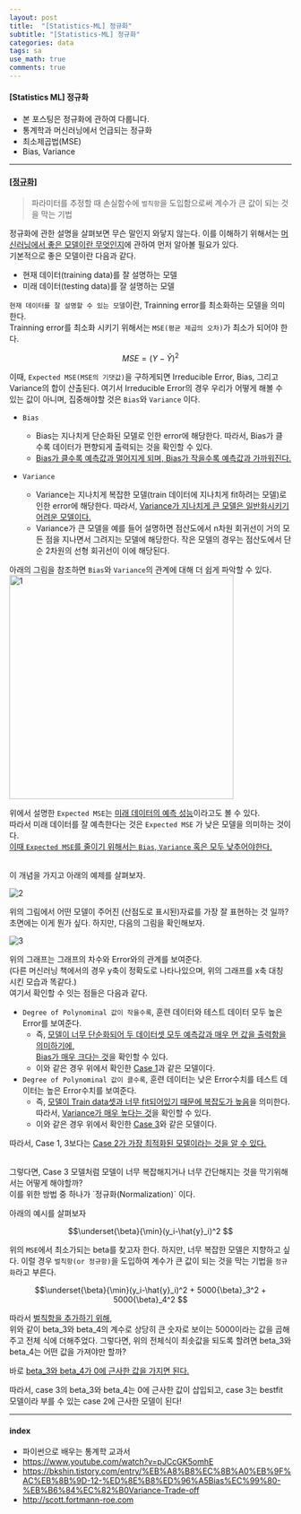 ```yaml
---
layout: post
title:  "[Statistics-ML] 정규화"
subtitle: "[Statistics-ML] 정규화"
categories: data
tags: sa
use_math: true
comments: true
---
```

#### [Statistics ML] 정규화
-  본 포스팅은 정규화에 관하여 다룹니다.
- 통계학과 머신러닝에서 언급되는 정규화
- 최소제곱법(MSE)
- Bias, Variance

---

#### <u>[정규화]</u>

> 파라미터를 추정할 때 손실함수에 `벌칙항`을 도입함으로써 계수가 큰 값이 되는 것을 막는 기법

정규화에 관한 설명을 살펴보면 무슨 말인지 와닿지 않는다. 이를 이해하기 위해서는 <u>머신러닝에서 좋은 모델이란 무엇인지</u>에 관하여 먼저 알아볼 필요가 있다.<br>
기본적으로 좋은 모델이란 다음과 같다.

- 현재 데이터(training data)를 잘 설명하는 모델
- 미래 데이터(testing data)를 잘 설명하는 모델

`현재 데이터를 잘 설명할 수 있는 모델`이란, Trainning error를 최소화하는 모델을 의미한다.<br>Trainning error를 최소화 시키기 위해서는 `MSE(평균 제곱의 오차)`가 최소가 되어야 한다.
<br>

$$ MSE = \left(Y-\hat{Y}\right)^2 $$

이때, `Expected MSE(MSE의 기댓값)`을 구하게되면  Irreducible Error, Bias, 그리고 Variance의 합이 산출된다. 여기서 Irreducible Error의 경우 우리가 어떻게 해볼 수 있는 값이 아니며, 집중해야할 것은 `Bias`와 `Variance` 이다.

- `Bias`
	- Bias는 지나치게 단순화된 모델로 인한 error에 해당한다. 따라서, Bias가 클 수록 데이터가 편향되게 출력되는 것을 확인할 수 있다.
	- <u>Bias가 클수록 예측값과 멀어지게 되며, Bias가 작을수록 예측값과 가까워진다.</u> 

- `Variance`
	- Variance는 지나치게 복잡한 모델(train 데이터에 지나치게 fit하려는 모델)로 인한 error에 해당한다. 따라서, <u>Variance가 지나치게 큰 모델은 일반화시키기 어려운 모델이다. </u>
	- Variance가 큰 모델을 예를 들어 설명하면 점산도에서 n차원 회귀선이 거의 모든 점을 지나면서 그려지는 모델에 해당한다. 작은 모델의 경우는 점산도에서 단순 2차원의 선형 회귀선이 이에 해당된다.

아래의 그림을 참조하면 `Bias`와 `Variance`의 관계에 대해 더 쉽게 파악할 수 있다.<br>
<img width="400" alt="1" src="https://user-images.githubusercontent.com/53929665/97800339-d975e400-1c77-11eb-8765-200434d40ad9.PNG">

위에서 설명한 `Expected MSE`는 <u>미래 데이터의 예측 성능</u>이라고도 볼 수 있다.<br> 따라서 미래 데이터를 잘 예측한다는 것은 `Expected MSE` 가 낮은 모델을 의미하는 것이다. <br> <u>이때 `Expected MSE`를 줄이기 위해서는 `Bias`, `Variance` 혹은 모두 낮추어야한다.</u>

<br>
이 개념을 가지고 아래의 예제를 살펴보자.

![2](https://user-images.githubusercontent.com/53929665/97800485-e515da80-1c78-11eb-8e70-33a2c048b724.jpg)

위의 그림에서 어떤 모델이 주어진 (산점도로 표시된)자료를 가장 잘 표현하는 것 일까?<br>초면에는 이게 뭔가 싶다. 하지만, 다음의 그림을 확인해보자.

![3](https://user-images.githubusercontent.com/53929665/97800486-e6470780-1c78-11eb-9fba-414c174beb45.jpg)

위의 그래프는 그래프의 차수와 Error와의 관계를 보여준다.<br>(다른 머신러닝 책에서의 경우 y축이 정확도로 나타나있으며, 위의 그래프를 x축 대칭 시킨 모습과 똑같다.)<br>여기서 확인할 수 잇는 점들은 다음과 같다.

- `Degree of Polynominal 값이 작을수록`, 훈련 데이터와 테스트 데이터 모두 높은 Error를 보여준다.
	- 즉, <u>모델이 너무 단순화되어 두 데이터셋 모두 예측값과 매우 먼 값을 출력함을 의미하기에, <br>Bias가 매우 크다는 것</u>을 확인할 수 있다.
	- 이와 같은 경우 위에서 확인한 <u>Case 1</u>과 같은 모델이다.
- `Degree of Polynominal 값이 클수록`, 훈련 데이터는 낮은 Error수치를 테스트 데이터는 높은 Error수치를 보여준다.
	- 즉, <u>모델이 Train data셋과 너무 fit되어있기 때문에 복잡도가 높음</u>을 의미한다.<br>따라서, <u>Variance가 매우 높다는 것</u>을 확인할 수 있다.
	- 이와 같은 경우 위에서 확인한 <u>Case 3</u>와 같은 모델이다.

따라서, Case 1, 3보다는 <u>Case 2가 가장 최적화된 모델이라는 것을 알 수 있다.</u>

<br>
그렇다면,  Case 3 모델처럼 모델이 너무 복잡해지거나  너무 간단해지는 것을 막기위해서는 어떻게 해야할까?<br>이를 위한 방법 중 하나가 `정규화(Normalization)` 이다.

아래의 예시를 살펴보자
<br>

$$\underset{\beta}{\min}(y_i-\hat{y}_i)^2 $$


위의 `MSE`에서 최소가되는 beta를 찾고자 한다. 하지만, 너무 복잡한 모델은 지향하고 싶다. 이럴 경우 `벌칙항(or 정규항)`을 도입하여 계수가 큰 값이 되는 것을 막는 기법을 `정규화`라고 부른다. 
<br>

$$\underset{\beta}{\min}(y_i-\hat{y}_i)^2 + 5000{\beta}_3^2 + 5000{\beta}_4^2  $$


따라서 <u>벌칙항을 추가하기 위해</u>,<br> 위와 같이 beta_3와 beta_4의 계수로 상당히 큰 숫자로 보이는 5000이라는 값을 곱해주고 전체 식에 더해주었다. 그렇다면, 위의 전체식이 최솟값을 되도록 할려면 beta_3와 beta_4는 어떤 값을 가져야만 할까?<br>

바로 <u>beta_3와 beta_4가 0에 근사한 값을 가지면 된다.</u>

따라서, case 3의 beta_3와 beta_4는 0에 근사한 값이 삽입되고, case 3는 bestfit 모델이라 부를 수 있는 case 2에 근사한 모델이 된다!


---
#### index
- 파이썬으로 배우는 통계학 교과서
- https://www.youtube.com/watch?v=pJCcGK5omhE
- https://bkshin.tistory.com/entry/%EB%A8%B8%EC%8B%A0%EB%9F%AC%EB%8B%9D-12-%ED%8E%B8%ED%96%A5Bias%EC%99%80-%EB%B6%84%EC%82%B0Variance-Trade-off
- http://scott.fortmann-roe.com


